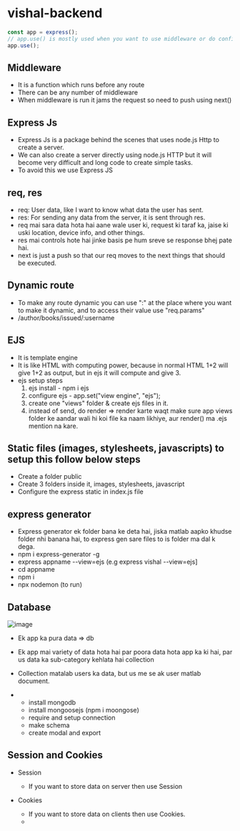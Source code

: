 # vishal-backend

```javascript
const app = express();
// app.use() is mostly used when you want to use middleware or do configuration setting
app.use();
```
## Middleware 
- It is a function which runs before any route
- There can be any number of middleware
- When middleware is run it jams the request so need to push using next()

## Express Js
- Express Js is a package behind the scenes that uses node.js Http to create a server.
- We can also create a server directly using node.js HTTP but it will become very difficult and long code to create simple tasks.
- To avoid this we use Express JS

## req, res
- req: User data, like I want to know what data the user has sent.
- res: For sending any data from the server, it is sent through res.
- req mai sara data hota hai aane wale user ki, request ki taraf ka, jaise ki uski location, device info, and other things.
- res mai controls hote hai jinke basis pe hum sreve se response bhej pate hai.
- next is just a push so that our req moves to the next things that should be executed.

## Dynamic route
- To make any route dynamic you can use ":" at the place where you want to make it dynamic, and to access their value use "req.params"
- /author/books/issued/:username


## EJS 
- It is template engine
- It is like HTML with computing power, because in normal HTML 1+2 will give 1+2 as output, but in ejs it will compute and give 3.
- ejs setup steps
  1. ejs install - npm i ejs
  2. configure ejs - app.set("view engine", "ejs");
  3. create one "views" folder & create ejs files in it.
  4. instead of send, do render => render karte waqt make sure app views folder ke aandar wali hi koi file ka naam likhiye, aur render() ma .ejs mention na kare.
 
## Static files (images, stylesheets, javascripts) to setup this follow below steps
- Create a folder public
- Create 3 folders inside it, images, stylesheets, javascript
- Configure the express static in index.js file  


## express generator
- Express generator ek folder bana ke deta hai, jiska matlab aapko khudse folder nhi banana hai, to express gen sare files to is folder ma dal k dega.
- npm i express-generator -g
- express appname --view=ejs  (e.g express vishal --view=ejs]
- cd appname
- npm i
- npx nodemon (to run)

## Database
![image](https://github.com/vsvishal/vishal-backend/assets/39647664/823ae5c8-f27e-4a9e-b493-775deca7987b)
- Ek app ka pura data => db
- Ek app mai variety of data hota hai par poora data hota app ka ki hai, par us data ka sub-category kehlata hai collection
- Collection matalab users ka data, but us me se ak user matlab document.

- - install mongodb
  - install mongoosejs (npm i moongose)
  - require and setup connection
  - make schema
  - create modal and export

## Session and Cookies
- Session
  - If you want to store data on server then use Session

- Cookies
    - If you want to store data on clients then use Cookies.
    - 
